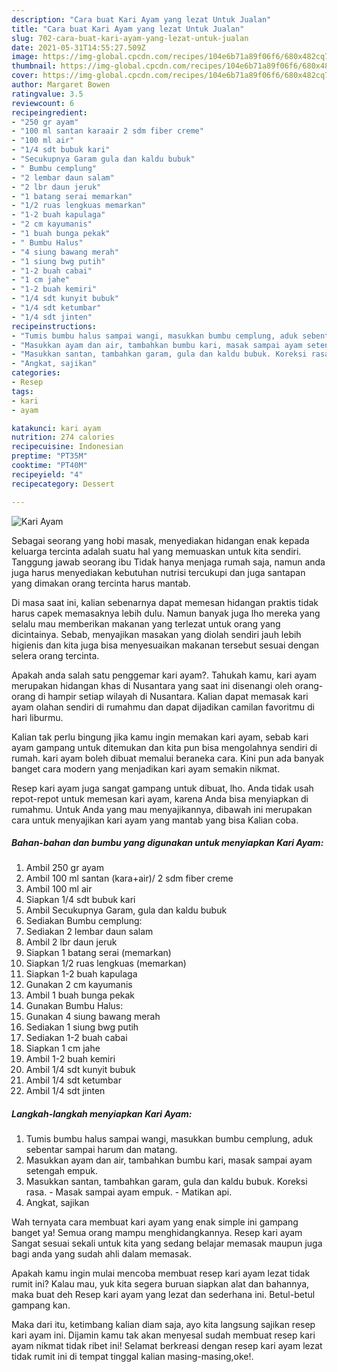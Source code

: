 ```yaml
---
description: "Cara buat Kari Ayam yang lezat Untuk Jualan"
title: "Cara buat Kari Ayam yang lezat Untuk Jualan"
slug: 702-cara-buat-kari-ayam-yang-lezat-untuk-jualan
date: 2021-05-31T14:55:27.509Z
image: https://img-global.cpcdn.com/recipes/104e6b71a89f06f6/680x482cq70/kari-ayam-foto-resep-utama.jpg
thumbnail: https://img-global.cpcdn.com/recipes/104e6b71a89f06f6/680x482cq70/kari-ayam-foto-resep-utama.jpg
cover: https://img-global.cpcdn.com/recipes/104e6b71a89f06f6/680x482cq70/kari-ayam-foto-resep-utama.jpg
author: Margaret Bowen
ratingvalue: 3.5
reviewcount: 6
recipeingredient:
- "250 gr ayam"
- "100 ml santan karaair 2 sdm fiber creme"
- "100 ml air"
- "1/4 sdt bubuk kari"
- "Secukupnya Garam gula dan kaldu bubuk"
- " Bumbu cemplung"
- "2 lembar daun salam"
- "2 lbr daun jeruk"
- "1 batang serai memarkan"
- "1/2 ruas lengkuas memarkan"
- "1-2 buah kapulaga"
- "2 cm kayumanis"
- "1 buah bunga pekak"
- " Bumbu Halus"
- "4 siung bawang merah"
- "1 siung bwg putih"
- "1-2 buah cabai"
- "1 cm jahe"
- "1-2 buah kemiri"
- "1/4 sdt kunyit bubuk"
- "1/4 sdt ketumbar"
- "1/4 sdt jinten"
recipeinstructions:
- "Tumis bumbu halus sampai wangi, masukkan bumbu cemplung, aduk sebentar sampai harum dan matang."
- "Masukkan ayam dan air, tambahkan bumbu kari, masak sampai ayam setengah empuk."
- "Masukkan santan, tambahkan garam, gula dan kaldu bubuk. Koreksi rasa.  Masak sampai ayam empuk.  Matikan api."
- "Angkat, sajikan"
categories:
- Resep
tags:
- kari
- ayam

katakunci: kari ayam 
nutrition: 274 calories
recipecuisine: Indonesian
preptime: "PT35M"
cooktime: "PT40M"
recipeyield: "4"
recipecategory: Dessert

---
```



![Kari Ayam](https://img-global.cpcdn.com/recipes/104e6b71a89f06f6/680x482cq70/kari-ayam-foto-resep-utama.jpg)

Sebagai seorang yang hobi masak, menyediakan hidangan enak kepada keluarga tercinta adalah suatu hal yang memuaskan untuk kita sendiri. Tanggung jawab seorang ibu Tidak hanya menjaga rumah saja, namun anda juga harus menyediakan kebutuhan nutrisi tercukupi dan juga santapan yang dimakan orang tercinta harus mantab.

Di masa  saat ini, kalian sebenarnya dapat memesan hidangan praktis tidak harus capek memasaknya lebih dulu. Namun banyak juga lho mereka yang selalu mau memberikan makanan yang terlezat untuk orang yang dicintainya. Sebab, menyajikan masakan yang diolah sendiri jauh lebih higienis dan kita juga bisa menyesuaikan makanan tersebut sesuai dengan selera orang tercinta. 



Apakah anda salah satu penggemar kari ayam?. Tahukah kamu, kari ayam merupakan hidangan khas di Nusantara yang saat ini disenangi oleh orang-orang di hampir setiap wilayah di Nusantara. Kalian dapat memasak kari ayam olahan sendiri di rumahmu dan dapat dijadikan camilan favoritmu di hari liburmu.

Kalian tak perlu bingung jika kamu ingin memakan kari ayam, sebab kari ayam gampang untuk ditemukan dan kita pun bisa mengolahnya sendiri di rumah. kari ayam boleh dibuat memalui beraneka cara. Kini pun ada banyak banget cara modern yang menjadikan kari ayam semakin nikmat.

Resep kari ayam juga sangat gampang untuk dibuat, lho. Anda tidak usah repot-repot untuk memesan kari ayam, karena Anda bisa menyiapkan di rumahmu. Untuk Anda yang mau menyajikannya, dibawah ini merupakan cara untuk menyajikan kari ayam yang mantab yang bisa Kalian coba.

<!--inarticleads1-->

##### Bahan-bahan dan bumbu yang digunakan untuk menyiapkan Kari Ayam:

1. Ambil 250 gr ayam
1. Ambil 100 ml santan (kara+air)/ 2 sdm fiber creme
1. Ambil 100 ml air
1. Siapkan 1/4 sdt bubuk kari
1. Ambil Secukupnya Garam, gula dan kaldu bubuk
1. Sediakan  Bumbu cemplung:
1. Sediakan 2 lembar daun salam
1. Ambil 2 lbr daun jeruk
1. Siapkan 1 batang serai (memarkan)
1. Siapkan 1/2 ruas lengkuas (memarkan)
1. Siapkan 1-2 buah kapulaga
1. Gunakan 2 cm kayumanis
1. Ambil 1 buah bunga pekak
1. Gunakan  Bumbu Halus:
1. Gunakan 4 siung bawang merah
1. Sediakan 1 siung bwg putih
1. Sediakan 1-2 buah cabai
1. Siapkan 1 cm jahe
1. Ambil 1-2 buah kemiri
1. Ambil 1/4 sdt kunyit bubuk
1. Ambil 1/4 sdt ketumbar
1. Ambil 1/4 sdt jinten




<!--inarticleads2-->

##### Langkah-langkah menyiapkan Kari Ayam:

1. Tumis bumbu halus sampai wangi, masukkan bumbu cemplung, aduk sebentar sampai harum dan matang.
1. Masukkan ayam dan air, tambahkan bumbu kari, masak sampai ayam setengah empuk.
1. Masukkan santan, tambahkan garam, gula dan kaldu bubuk. Koreksi rasa.  - Masak sampai ayam empuk.  - Matikan api.
1. Angkat, sajikan




Wah ternyata cara membuat kari ayam yang enak simple ini gampang banget ya! Semua orang mampu menghidangkannya. Resep kari ayam Sangat sesuai sekali untuk kita yang sedang belajar memasak maupun juga bagi anda yang sudah ahli dalam memasak.

Apakah kamu ingin mulai mencoba membuat resep kari ayam lezat tidak rumit ini? Kalau mau, yuk kita segera buruan siapkan alat dan bahannya, maka buat deh Resep kari ayam yang lezat dan sederhana ini. Betul-betul gampang kan. 

Maka dari itu, ketimbang kalian diam saja, ayo kita langsung sajikan resep kari ayam ini. Dijamin kamu tak akan menyesal sudah membuat resep kari ayam nikmat tidak ribet ini! Selamat berkreasi dengan resep kari ayam lezat tidak rumit ini di tempat tinggal kalian masing-masing,oke!.

